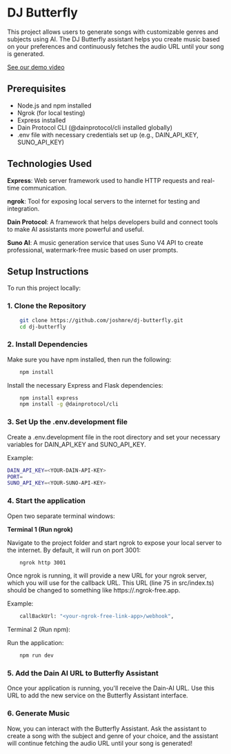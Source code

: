 # DJ Butterfly

This project allows users to generate songs with customizable genres and subjects using AI. The DJ Butterfly assistant helps you create music based on your preferences and continuously fetches the audio URL until your song is generated.

[See our demo video](https://www.youtube.com/watch?v=uxPp8hf-0mA)

## Prerequisites

- Node.js and npm installed
- Ngrok (for local testing)
- Express installed
- Dain Protocol CLI (@dainprotocol/cli installed globally)
- .env file with necessary credentials set up (e.g., DAIN_API_KEY, SUNO_API_KEY)
## Technologies Used
**Express**: Web server framework used to handle HTTP requests and real-time communication.

**ngrok**: Tool for exposing local servers to the internet for testing and integration.

**Dain Protocol**: A framework that helps developers build and connect tools to make AI assistants more powerful and useful.

**Suno AI**: A music generation service that uses Suno V4 API to create professional, watermark-free music based on user prompts.


## Setup Instructions

To run this project locally:

### 1. Clone the Repository

```bash
    git clone https://github.com/joshmre/dj-butterfly.git
    cd dj-butterfly
```

### 2. Install Dependencies

Make sure you have npm installed, then run the following:

```bash
    npm install
```

Install the necessary Express and Flask dependencies:

```bash
    npm install express
    npm install -g @dainprotocol/cli
```

### 3. Set Up the .env.development file

Create a .env.development file in the root directory and set your necessary variables for DAIN_API_KEY and SUNO_API_KEY.

Example:
```bash
DAIN_API_KEY=<YOUR-DAIN-API-KEY>
PORT=
SUNO_API_KEY=<YOUR-SUNO-API-KEY>
```

### 4. Start the application

Open two separate terminal windows:

**Terminal 1 (Run ngrok)**

Navigate to the project folder and start ngrok to expose your local server to the internet. By default, it will run on port 3001:

```bash
    ngrok http 3001
```
Once ngrok is running, it will provide a new URL for your ngrok server, which you will use for the callback URL. This URL (line 75 in src/index.ts) should be changed to something like https://<your-ngrok-id>.ngrok-free.app.

Example:
```bash
    callBackUrl: "<your-ngrok-free-link-app>/webhook",
```

Terminal 2 (Run npm):

Run the application:

```bash
    npm run dev
```

### 5. Add the Dain AI URL to Butterfly Assistant

Once your application is running, you'll receive the Dain-AI URL. Use this URL to add the new service on the Butterfly Assistant interface.

### 6. Generate Music

Now, you can interact with the Butterfly Assistant. Ask the assistant to create a song with the subject and genre of your choice, and the assistant will continue fetching the audio URL until your song is generated!

